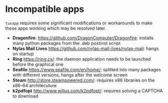 # Incompatible apps

`tuxapp` requires some significant modifications or workarounds to make these apps working which may be resolved later.

- **Dragonfire**: https://github.com/DragonComputer/Dragonfire: installs many python packages from the .deb postinst script
- **Nylas Mail Lives** https://github.com/nylas-mail-lives/nylas-mail: hangs on startup
- **Ring** https://ring.cx/: the daemon application needs to be launched before the graphical one
- **Seafile** https://www.seafile.com/en/home/: splitted into many packages with different versions, hangs after the welcome screen
- **Steam** http://store.steampowered.com/: requires x86 libraries on the x86-64 architecuture
- **k2pdfopt** http://www.willus.com/k2pdfopt/: requires solving a CAPTCHA to download
